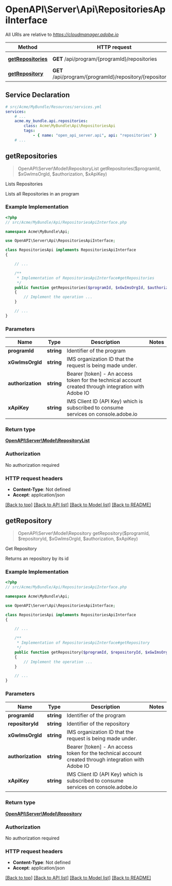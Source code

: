 # OpenAPI\Server\Api\RepositoriesApiInterface

All URIs are relative to *https://cloudmanager.adobe.io*

Method | HTTP request | Description
------------- | ------------- | -------------
[**getRepositories**](RepositoriesApiInterface.md#getRepositories) | **GET** /api/program/{programId}/repositories | Lists Repositories
[**getRepository**](RepositoriesApiInterface.md#getRepository) | **GET** /api/program/{programId}/repository/{repositoryId} | Get Repository


## Service Declaration
```yaml
# src/Acme/MyBundle/Resources/services.yml
services:
    # ...
    acme.my_bundle.api.repositories:
        class: Acme\MyBundle\Api\RepositoriesApi
        tags:
            - { name: "open_api_server.api", api: "repositories" }
    # ...
```

## **getRepositories**
> OpenAPI\Server\Model\RepositoryList getRepositories($programId, $xGwImsOrgId, $authorization, $xApiKey)

Lists Repositories

Lists all Repositories in an program

### Example Implementation
```php
<?php
// src/Acme/MyBundle/Api/RepositoriesApiInterface.php

namespace Acme\MyBundle\Api;

use OpenAPI\Server\Api\RepositoriesApiInterface;

class RepositoriesApi implements RepositoriesApiInterface
{

    // ...

    /**
     * Implementation of RepositoriesApiInterface#getRepositories
     */
    public function getRepositories($programId, $xGwImsOrgId, $authorization, $xApiKey)
    {
        // Implement the operation ...
    }

    // ...
}
```

### Parameters

Name | Type | Description  | Notes
------------- | ------------- | ------------- | -------------
 **programId** | **string**| Identifier of the program |
 **xGwImsOrgId** | **string**| IMS organization ID that the request is being made under. |
 **authorization** | **string**| Bearer [token] - An access token for the technical account created through integration with Adobe IO |
 **xApiKey** | **string**| IMS Client ID (API Key) which is subscribed to consume services on console.adobe.io |

### Return type

[**OpenAPI\Server\Model\RepositoryList**](../Model/RepositoryList.md)

### Authorization

No authorization required

### HTTP request headers

 - **Content-Type**: Not defined
 - **Accept**: application/json

[[Back to top]](#) [[Back to API list]](../../README.md#documentation-for-api-endpoints) [[Back to Model list]](../../README.md#documentation-for-models) [[Back to README]](../../README.md)

## **getRepository**
> OpenAPI\Server\Model\Repository getRepository($programId, $repositoryId, $xGwImsOrgId, $authorization, $xApiKey)

Get Repository

Returns an repository by its id

### Example Implementation
```php
<?php
// src/Acme/MyBundle/Api/RepositoriesApiInterface.php

namespace Acme\MyBundle\Api;

use OpenAPI\Server\Api\RepositoriesApiInterface;

class RepositoriesApi implements RepositoriesApiInterface
{

    // ...

    /**
     * Implementation of RepositoriesApiInterface#getRepository
     */
    public function getRepository($programId, $repositoryId, $xGwImsOrgId, $authorization, $xApiKey)
    {
        // Implement the operation ...
    }

    // ...
}
```

### Parameters

Name | Type | Description  | Notes
------------- | ------------- | ------------- | -------------
 **programId** | **string**| Identifier of the program |
 **repositoryId** | **string**| Identifier of the repository |
 **xGwImsOrgId** | **string**| IMS organization ID that the request is being made under. |
 **authorization** | **string**| Bearer [token] - An access token for the technical account created through integration with Adobe IO |
 **xApiKey** | **string**| IMS Client ID (API Key) which is subscribed to consume services on console.adobe.io |

### Return type

[**OpenAPI\Server\Model\Repository**](../Model/Repository.md)

### Authorization

No authorization required

### HTTP request headers

 - **Content-Type**: Not defined
 - **Accept**: application/json

[[Back to top]](#) [[Back to API list]](../../README.md#documentation-for-api-endpoints) [[Back to Model list]](../../README.md#documentation-for-models) [[Back to README]](../../README.md)

